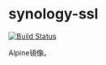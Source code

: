 # synology-ssl
[![Build Status](https://drone.storezhang.imyserver.com:20443/api/badges/storezhang/docker-alpine/status.svg)](https://drone.storezhang.imyserver.com:20443/storezhang/docker-alpine)

Alpine镜像。